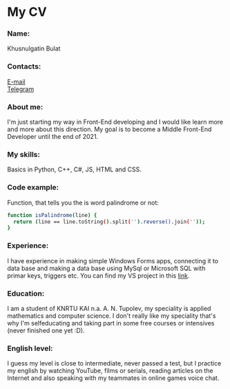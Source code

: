 # My CV
### Name:
Khusnulgatin Bulat
### Contacts:
[E-mail](mailto:bulatkhusnulgatin@gmail.com)  
[Telegram](https://t.me/bulatkhusnulgatin)
### About me:
I'm just starting my way in Front-End developing and I would like learn more and more about this direction. My goal is to become a Middle Front-End Developer until the end of 2021.
### My skills:
Basics in Python, C++, C#, JS, HTML and CSS.
### Code example:
Function, that tells you the is word palindrome or not:
```sh
function isPalindrome(line) {
  return (line == line.toString().split('').reverse().join(''));
}
```
### Experience:
I have experience in making simple Windows Forms apps, connecting it to data base and making a data base using MySql or Microsoft SQL with primar keys, triggers etc. You can find my VS project in this [link](https://kairu-my.sharepoint.com/:f:/g/personal/khusnulgatinbr_stud_kai_ru/EubWOm7eUWRPsKwnKVCB560BR_3aNonO8efixb2X1aXBIQ?e=d0q8Oa).
### Education:
I am a student of KNRTU KAI n.a. A. N. Tupolev, my speciality is applied mathematics and computer science. I don't really like my speciality that's why I'm selfeducating and taking part in some free courses or intensives (never finished one yet :D).
### English level:
I guess my level is close to intermediate, never passed a test, but I practice my english by watching YouTube, films or serials, reading articles on the Internet and also speaking with my teammates in online games voice chat. 
